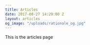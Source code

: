 ```yaml
---
title: Articles
date: 2017-08-27 14:29:00 Z
layout: articles
og_image: "/uploads/rationale_og.jpg"
---
```


This is the articles page
